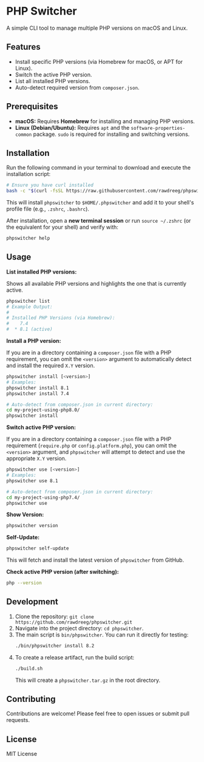 # PHP Switcher

A simple CLI tool to manage multiple PHP versions on macOS and Linux.

## Features

*   Install specific PHP versions (via Homebrew for macOS, or APT for Linux).
*   Switch the active PHP version.
*   List all installed PHP versions.
*   Auto-detect required version from `composer.json`.

## Prerequisites

*   **macOS:** Requires **Homebrew** for installing and managing PHP versions.
*   **Linux (Debian/Ubuntu):** Requires `apt` and the `software-properties-common` package. `sudo` is required for installing and switching versions.

## Installation

Run the following command in your terminal to download and execute the installation script:

```bash
# Ensure you have curl installed
bash -c "$(curl -fsSL https://raw.githubusercontent.com/rawdreeg/phpswitcher/main/install.sh)"
```

This will install `phpswitcher` to `$HOME/.phpswitcher` and add it to your shell's profile file (e.g., `.zshrc`, `.bashrc`).

After installation, open a **new terminal session** or run `source ~/.zshrc` (or the equivalent for your shell) and verify with:

```bash
phpswitcher help
```

## Usage

**List installed PHP versions:**

Shows all available PHP versions and highlights the one that is currently active.

```bash
phpswitcher list
# Example Output:
#
# Installed PHP Versions (via Homebrew):
#    7.4
#  * 8.1 (active)
```

**Install a PHP version:**

If you are in a directory containing a `composer.json` file with a PHP requirement, you can omit the `<version>` argument to automatically detect and install the required `X.Y` version.

```bash
phpswitcher install [<version>]
# Examples:
phpswitcher install 8.1
phpswitcher install 7.4

# Auto-detect from composer.json in current directory:
cd my-project-using-php8.0/
phpswitcher install
```

**Switch active PHP version:**

If you are in a directory containing a `composer.json` file with a PHP requirement (`require.php` or `config.platform.php`), you can omit the `<version>` argument, and `phpswitcher` will attempt to detect and use the appropriate `X.Y` version.

```bash
phpswitcher use [<version>]
# Examples:
phpswitcher use 8.1

# Auto-detect from composer.json in current directory:
cd my-project-using-php7.4/
phpswitcher use
```

**Show Version:**

```bash
phpswitcher version
```

**Self-Update:**

```bash
phpswitcher self-update
```
This will fetch and install the latest version of `phpswitcher` from GitHub.

**Check active PHP version (after switching):**

```bash
php --version
```

## Development

1.  Clone the repository: `git clone https://github.com/rawdreeg/phpswitcher.git`
2.  Navigate into the project directory: `cd phpswitcher`.
3.  The main script is `bin/phpswitcher`. You can run it directly for testing:
    ```bash
    ./bin/phpswitcher install 8.2
    ```
4.  To create a release artifact, run the build script:
    ```bash
    ./build.sh
    ```
    This will create a `phpswitcher.tar.gz` in the root directory.

## Contributing

Contributions are welcome! Please feel free to open issues or submit pull requests.

## License

MIT License 
